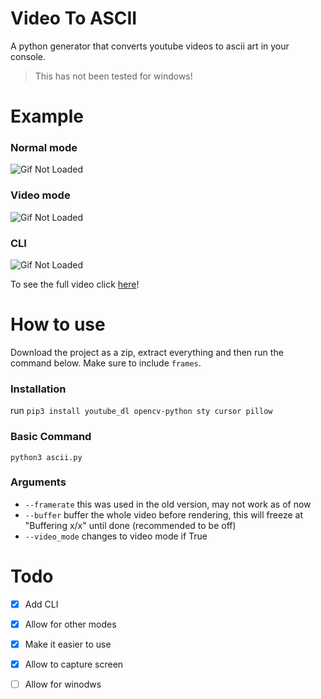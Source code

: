 # Video To ASCII
A python generator that converts youtube videos to ascii art in your console. 
> This has not been tested for windows!

# Example
### Normal mode
![Gif Not Loaded](nonvideomode.gif)

### Video mode
![Gif Not Loaded](videomode.gif)

### CLI 
![Gif Not Loaded](cli.gif)

To see the full video click [here](https://www.youtube.com/watch?v=x2CgemU_bmQ)!

# How to use
Download the project as a zip, extract everything and then run the command below. Make sure to include `frames`.
### Installation
run `pip3 install youtube_dl opencv-python sty cursor pillow`
### Basic Command
`python3 ascii.py`

### Arguments
- `--framerate` this was used in the old version, may not work as of now
- `--buffer` buffer the whole video before rendering, this will freeze at "Buffering x/x" until done (recommended to be off)
- `--video_mode` changes to video mode if True

# Todo
- [x] Add CLI
- [x] Allow for other modes
- [x] Make it easier to use
- [x] Allow to capture screen
- [ ] Allow for winodws

